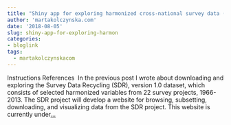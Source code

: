 ```yaml
---
title: "Shiny app for exploring harmonized cross-national survey data (SDR v.1.0)"
author: 'martakolczynska.com'
date: '2018-08-05'
slug: shiny-app-for-exploring-harmon
categories:
- bloglink
tags:
  - martakolczynskacom
---
```


Instructions References  In the previous post I wrote about downloading and exploring the Survey Data Recycling (SDR), version 1.0 dataset, which consists of selected harmonized variables from 22 survey projects, 1966-2013. The SDR project will develop a website for browsing, subsetting, downloading, and visualizing data from the SDR project. This website is currently under[... <i class="fas fa-external-link-alt"></i>](https://martakolczynska.com/post/sdr-exploration-shiny/)

